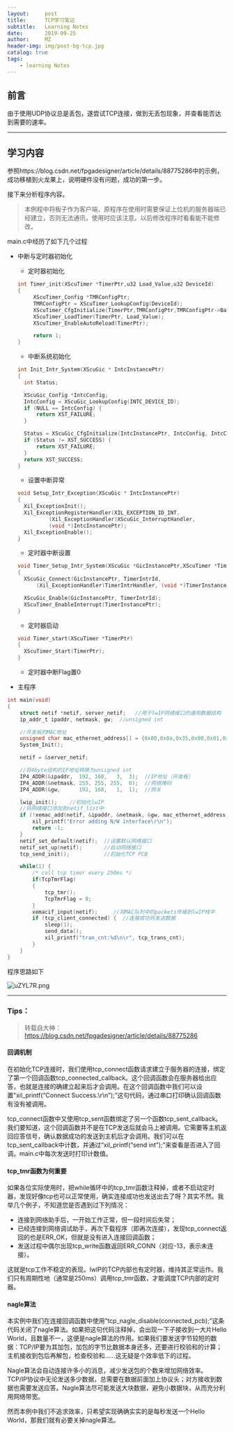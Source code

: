```yaml
---
layout:     post
title:      TCP学习笔记
subtitle:   Learning Notes
date:       2019-09-25
author:     MZ
header-img: img/post-bg-tcp.jpg
catalog: true
tags:
    - learning Notes
---
```


##  前言

由于使用UDP协议总是丢包，遂尝试TCP连接，做到无丢包现象，并查看能否达到需要的速率。

---

## 学习内容

参照https://blog.csdn.net/fpgadesigner/article/details/88775286中的示例，成功移植到火龙果上，说明硬件没有问题，成功的第一步。

接下来分析程序内容。

> 本例程中将板子作为客户端，原程序在使用时需要保证上位机的服务器端已经建立，否则无法通讯，使用时应该注意。以后修改程序时看看能不能修改。

main.c中经历了如下几个过程

- 中断与定时器初始化

  - 定时器初始化

  ```C
  int Timer_init(XScuTimer *TimerPtr,u32 Load_Value,u32 DeviceId)
  {
       XScuTimer_Config *TMRConfigPtr;
       TMRConfigPtr = XScuTimer_LookupConfig(DeviceId);
       XScuTimer_CfgInitialize(TimerPtr,TMRConfigPtr,TMRConfigPtr->BaseAddr);
       XScuTimer_LoadTimer(TimerPtr, Load_Value);
       XScuTimer_EnableAutoReload(TimerPtr);
  
       return 1;
  }
  ```

  - 中断系统初始化

  ```C
  int Init_Intr_System(XScuGic * IntcInstancePtr)
  {
  	int Status;
  
  	XScuGic_Config *IntcConfig;
  	IntcConfig = XScuGic_LookupConfig(INTC_DEVICE_ID);
  	if (NULL == IntcConfig) {
  		return XST_FAILURE;
  	}
  
  	Status = XScuGic_CfgInitialize(IntcInstancePtr, IntcConfig, IntcConfig->CpuBaseAddress);
  	if (Status != XST_SUCCESS) {
  		return XST_FAILURE;
  	}
  	return XST_SUCCESS;
  }
  ```

  - 设置中断异常

  ```C
  void Setup_Intr_Exception(XScuGic * IntcInstancePtr)
  {
  	Xil_ExceptionInit();
  	Xil_ExceptionRegisterHandler(XIL_EXCEPTION_ID_INT,
  			(Xil_ExceptionHandler)XScuGic_InterruptHandler,
  			(void *)IntcInstancePtr);
  	Xil_ExceptionEnable();
  }
  ```

  - 定时器中断设置

  ``` c
  void Timer_Setup_Intr_System(XScuGic *GicInstancePtr,XScuTimer *TimerInstancePtr, u16 TimerIntrId)
  {
  	XScuGic_Connect(GicInstancePtr, TimerIntrId,
  		(Xil_ExceptionHandler)TimerIntrHandler, (void *)TimerInstancePtr);
  
  	XScuGic_Enable(GicInstancePtr, TimerIntrId);
  	XScuTimer_EnableInterrupt(TimerInstancePtr);
  }
  ```

  - 定时器启动

  ``` C
  void Timer_start(XScuTimer *TimerPtr)
  {
  	XScuTimer_Start(TimerPtr);
  }
  ```

  - 定时器中断Flag置0

- 主程序

```c
int main(void)
{
	struct netif *netif, server_netif;   //用于lwIP网络接口的通用数据结构
	ip_addr_t ipaddr, netmask, gw;  //unsigned int

	//开发板的MAC地址
	unsigned char mac_ethernet_address[] = {0x00,0x0a,0x35,0x00,0x01,0x02};
	System_Init();

	netif = &server_netif;

	//将4byte结构的IP地址转换为unsigned int
	IP4_ADDR(&ipaddr,  192, 168,   3,  3);  //IP地址（开发板）
	IP4_ADDR(&netmask, 255, 255, 255,  0);  //网络掩码
	IP4_ADDR(&gw,      192, 168,   1,  1);  //网关

	lwip_init();    //初始化lwIP
	//将网络接口添加到netif_list中
	if (!xemac_add(netif, &ipaddr, &netmask, &gw, mac_ethernet_address, XPAR_XEMACPS_0_BASEADDR)) {
		xil_printf("Error adding N/W interface\r\n");
		return -1;
	}
	netif_set_default(netif);  //设置默认网络接口
	netif_set_up(netif);       //启动网络接口
	tcp_send_init();           //初始化TCP PCB

	while(1) {
		/* call tcp timer every 250ms */
		if(TcpTmrFlag)
		{
			tcp_tmr();
			TcpTmrFlag = 0;
		}
		xemacif_input(netif);     //将MAC队列中的packets传输到lwIP栈中
		if (tcp_client_connected) {  //连接成功则发送数据
			sleep(1);
			send_data();
			xil_printf("tran_cnt:%d\n\r", tcp_trans_cnt);
		}
	}
}
```

程序思路如下

![uZYL7R.png](https://s2.ax1x.com/2019/09/25/uZYL7R.png)

---

### Tips：

> 转载自大神：https://blog.csdn.net/fpgadesigner/article/details/88775286

#### 回调机制

在初始化TCP连接时，我们使用tcp_connect函数请求建立于服务器的连接，绑定了第一个回调函数tcp_connected_callback。这个回调函数会在服务器给出应答，也就是连接的确建立起来后才会调用。在这个回调函数中我们可以设置“xil_printf(“Connect Success.\r\n”);”这句代码，通过串口打印确认回调函数有没有被调用。

tcp_connect函数中又使用tcp_sent函数绑定了另一个函数tcp_sent_callback。我们要知道，这个回调函数并不是在TCP发送后就会马上被调用。它需要等主机返回应答信号，确认数据成功的发送到主机后才会调用。我们可以在tcp_sent_callback中计数，并通过“xil_printf(“send int”);”来查看是否进入了回调。main.c中每次发送时打印计数值。

#### tcp_tmr函数为何重要

如果各位实际使用时，把while循环中的tcp_tmr函数注释掉，或者不启动定时器，发现好像tcp也可以正常使用，确实连接成功也发送出去了呀？其实不然。我举几个例子，不知道您是否遇到过下列情况：

- 连接到网络助手后，一开始工作正常，但一段时间后失常；
- 已经连接到网络调试助手，再次下载程序（即再次连接），发现tcp_connect返回的也是ERR_OK，但就是没有进入连接回调函数；
- 发送过程中偶尔出现tcp_write函数返回ERR_CONN（对应-13，表示未连接）。

这就是tcp工作不稳定的表现。lwIP的TCP内部也有定时器，维持其正常运作。我们只有周期性地（通常是250ms）调用tcp_tmr函数，才能调度TCP内部的定时器。

#### nagle算法

本实例中我们在连接回调函数中使用“tcp_nagle_disable(connected_pcb);”这条代码关闭了nagle算法。如果把这句代码注释掉，会出现一下子接收到一大片Hello World，且数量不一，这便是nagle算法的作用。如果我们要发送字节较短的数据：TCP/IP要为其加包，加包的字节比数据本身还多，还要进行校验和的计算；主机接收到包后再解包，检查校验和……这无疑是个效率低下的过程。

Nagle算法会自动连接许多小的消息，减少发送包的个数来增加网络效率。TCP/IP协议中无论发送多少数据，总需要在数据前面加上协议头；对方接收到数据也需要发送应答。Nagle算法尽可能发送大块数据，避免小数据块，从而充分利用网络带宽。

然而本例中我们不追求效率，只希望实现确确实实的是每秒发送一个Hello World，那我们就有必要关掉nagle算法。






